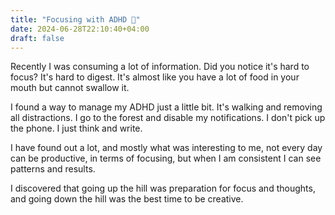 ```yaml
---
title: "Focusing with ADHD 🎯"
date: 2024-06-28T22:10:40+04:00
draft: false
---
```


Recently I was consuming a lot of information. Did you notice it's hard to focus? It's hard to digest. It's almost like you have a lot of food in your mouth but cannot swallow it.

I found a way to manage my ADHD just a little bit. It's walking and removing all distractions. I go to the forest and disable my notifications. I don't pick up the phone. I just think and write.

I have found out a lot, and mostly what was interesting to me, not every day can be productive, in terms of focusing, but when I am consistent I can see patterns and results.

I discovered that going up the hill was preparation for focus and thoughts, and going down the hill was the best time to be creative.

